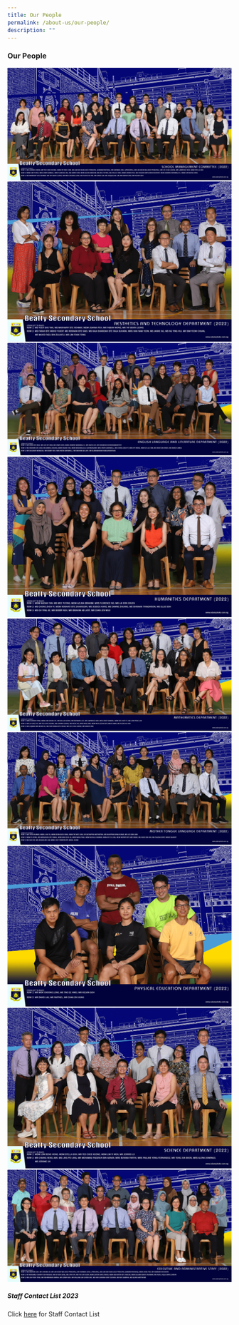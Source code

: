```yaml
---
title: Our People
permalink: /about-us/our-people/
description: ""
---
```

### **Our People**
![SMC](/images/Our%20People/school-management-committee-2-(superimpose).png)
<br>
![Aesthetic & Technology](/images/Our%20People/aesthetics-and-technology-department-2.png)
<br>
![English & Literature](/images/Our%20People/english-language-and-literature-department-2.png)
<br>
![Humanities](/images/Our%20People/humanities-department-2.png)
<br>
![](/images/Our%20People/mathematics-department-2.png)
<br>
![Mother Tongue](/images/Our%20People/mother-tongue-language-department-2.png)
<br>
![Physical Education](/images/Our%20People/physical-education-department-2.png)
<br>
![Science](/images/Our%20People/science-department-2.png)
<br>
![Executive & Administrative Staff](/images/Our%20People/executive-and-administrative-staff-2.png)
##### **Staff Contact List 2023**
Click [here](/files/Staff%20Contact%20List%202023.pdf) for Staff Contact List